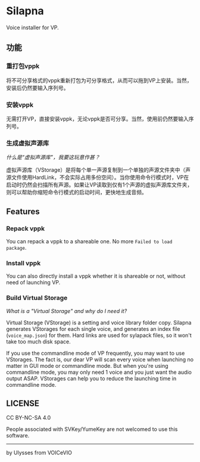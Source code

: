 # Silapna

Voice installer for VP.

## 功能

### 重打包vppk
将不可分享格式的vppk重新打包为可分享格式，从而可以拖到VP上安装。当然，安装后仍然要输入序列号。

### 安装vppk
无需打开VP，直接安装vppk，无论vppk是否可分享。当然，使用前仍然要输入序列号。

### 生成虚拟声源库
*什么是“虚拟声源库”，我要这玩意作甚？*

虚拟声源库（VStorage）是将每个单一声源复制到一个单独的声源文件夹中（声源文件使用HardLink，不会实际占用多份空间）。当你使用命令行模式时，VP在启动时仍然会扫描所有声源。如果让VP读取到仅有1个声源的虚拟声源库文件夹，则可以帮助你缩短命令行模式的启动时间，更快地生成音频。

## Features

### Repack vppk
You can repack a vppk to a shareable one. No more `Failed to load package`.

### Install vppk
You can also directly install a vppk whether it is shareable or not, without need of launching VP.

### Build Virtual Storage
*What is a "Virtual Storage" and why do I need it?*

Virtual Storage (VStorage) is a setting and voice library folder copy. Silapna generates VStorages for each single voice, and generates an index file (`voice_map.json`) for them. Hard links are used for sylapack files, so it won't take too much disk space.

If you use the commandline mode of VP frequently, you may want to use VStorages. The fact is, our dear VP will scan every voice when launching no matter in GUI mode or commandline mode. But when you're using commandline mode, you may only need 1 voice and you just want the audio output ASAP. VStorages can help you to reduce the launching time in commandline mode.


## LICENSE
CC BY-NC-SA 4.0

People associated with SVKey/YumeKey are not welcomed to use this software.

---

by Ulysses from VOICeVIO
